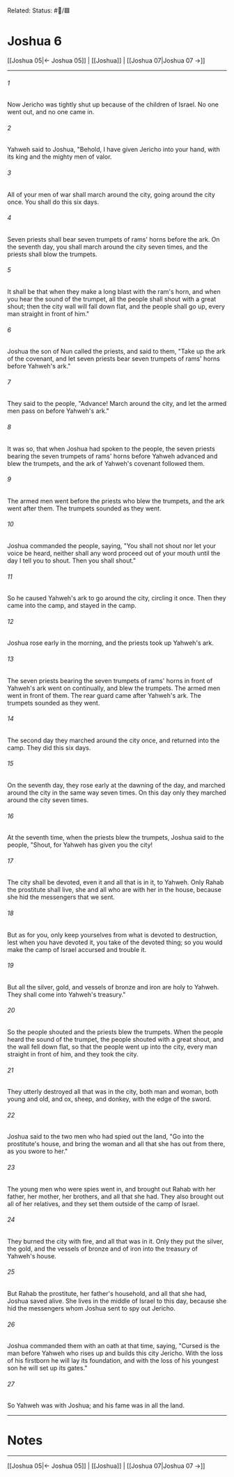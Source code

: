 Related:
Status: #📖/🟥
# Joshua 6

[[Joshua 05|← Joshua 05]] | [[Joshua]] | [[Joshua 07|Joshua 07 →]]
***



###### 1 
Now Jericho was tightly shut up because of the children of Israel. No one went out, and no one came in. 

###### 2 
Yahweh said to Joshua, "Behold, I have given Jericho into your hand, with its king and the mighty men of valor. 

###### 3 
All of your men of war shall march around the city, going around the city once. You shall do this six days. 

###### 4 
Seven priests shall bear seven trumpets of rams' horns before the ark. On the seventh day, you shall march around the city seven times, and the priests shall blow the trumpets. 

###### 5 
It shall be that when they make a long blast with the ram's horn, and when you hear the sound of the trumpet, all the people shall shout with a great shout; then the city wall will fall down flat, and the people shall go up, every man straight in front of him." 

###### 6 
Joshua the son of Nun called the priests, and said to them, "Take up the ark of the covenant, and let seven priests bear seven trumpets of rams' horns before Yahweh's ark." 

###### 7 
They said to the people, "Advance! March around the city, and let the armed men pass on before Yahweh's ark." 

###### 8 
It was so, that when Joshua had spoken to the people, the seven priests bearing the seven trumpets of rams' horns before Yahweh advanced and blew the trumpets, and the ark of Yahweh's covenant followed them. 

###### 9 
The armed men went before the priests who blew the trumpets, and the ark went after them. The trumpets sounded as they went. 

###### 10 
Joshua commanded the people, saying, "You shall not shout nor let your voice be heard, neither shall any word proceed out of your mouth until the day I tell you to shout. Then you shall shout." 

###### 11 
So he caused Yahweh's ark to go around the city, circling it once. Then they came into the camp, and stayed in the camp. 

###### 12 
Joshua rose early in the morning, and the priests took up Yahweh's ark. 

###### 13 
The seven priests bearing the seven trumpets of rams' horns in front of Yahweh's ark went on continually, and blew the trumpets. The armed men went in front of them. The rear guard came after Yahweh's ark. The trumpets sounded as they went. 

###### 14 
The second day they marched around the city once, and returned into the camp. They did this six days. 

###### 15 
On the seventh day, they rose early at the dawning of the day, and marched around the city in the same way seven times. On this day only they marched around the city seven times. 

###### 16 
At the seventh time, when the priests blew the trumpets, Joshua said to the people, "Shout, for Yahweh has given you the city! 

###### 17 
The city shall be devoted, even it and all that is in it, to Yahweh. Only Rahab the prostitute shall live, she and all who are with her in the house, because she hid the messengers that we sent. 

###### 18 
But as for you, only keep yourselves from what is devoted to destruction, lest when you have devoted it, you take of the devoted thing; so you would make the camp of Israel accursed and trouble it. 

###### 19 
But all the silver, gold, and vessels of bronze and iron are holy to Yahweh. They shall come into Yahweh's treasury." 

###### 20 
So the people shouted and the priests blew the trumpets. When the people heard the sound of the trumpet, the people shouted with a great shout, and the wall fell down flat, so that the people went up into the city, every man straight in front of him, and they took the city. 

###### 21 
They utterly destroyed all that was in the city, both man and woman, both young and old, and ox, sheep, and donkey, with the edge of the sword. 

###### 22 
Joshua said to the two men who had spied out the land, "Go into the prostitute's house, and bring the woman and all that she has out from there, as you swore to her." 

###### 23 
The young men who were spies went in, and brought out Rahab with her father, her mother, her brothers, and all that she had. They also brought out all of her relatives, and they set them outside of the camp of Israel. 

###### 24 
They burned the city with fire, and all that was in it. Only they put the silver, the gold, and the vessels of bronze and of iron into the treasury of Yahweh's house. 

###### 25 
But Rahab the prostitute, her father's household, and all that she had, Joshua saved alive. She lives in the middle of Israel to this day, because she hid the messengers whom Joshua sent to spy out Jericho. 

###### 26 
Joshua commanded them with an oath at that time, saying, "Cursed is the man before Yahweh who rises up and builds this city Jericho. With the loss of his firstborn he will lay its foundation, and with the loss of his youngest son he will set up its gates." 

###### 27 
So Yahweh was with Joshua; and his fame was in all the land.

---
# Notes


***
[[Joshua 05|← Joshua 05]] | [[Joshua]] | [[Joshua 07|Joshua 07 →]]
